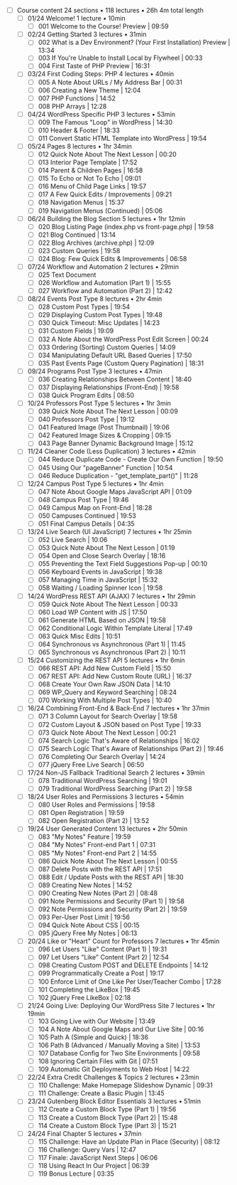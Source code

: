 - [ ] Course content 24 sections • 118 lectures • 26h 4m total length
	- [ ] 01/24 Welcome! 1 lecture • 10min
		- [ ] 001 Welcome to the Course! Preview | 09:59
	- [ ] 02/24 Getting Started 3 lectures • 31min
		- [ ] 002 What is a Dev Environment? (Your First Installation) Preview | 13:34
		- [ ] 003 If You're Unable to Install Local by Flywheel | 00:33
		- [ ] 004 First Taste of PHP Preview | 16:31
	- [ ] 03/24 First Coding Steps: PHP 4 lectures • 40min
		- [ ] 005 A Note About URLs / My Address Bar | 00:31
		- [ ] 006 Creating a New Theme | 12:04
		- [ ] 007 PHP Functions | 14:52
		- [ ] 008 PHP Arrays | 12:28
	- [ ] 04/24 WordPress Specific PHP 3 lectures • 53min
		- [ ] 009 The Famous "Loop" in WordPress | 14:30
		- [ ] 010 Header & Footer | 18:33
		- [ ] 011 Convert Static HTML Template into WordPress | 19:54
	- [ ] 05/24 Pages 8 lectures • 1hr 34min
		- [ ] 012 Quick Note About The Next Lesson | 00:20
		- [ ] 013 Interior Page Template | 17:52
		- [ ] 014 Parent & Children Pages | 16:58
		- [ ] 015 To Echo or Not To Echo | 09:01
		- [ ] 016 Menu of Child Page Links | 19:57
		- [ ] 017 A Few Quick Edits / Improvements | 09:21
		- [ ] 018 Navigation Menus | 15:37
		- [ ] 019 Navigation Menus (Continued) | 05:06
	- [ ] 06/24 Building the Blog Section 5 lectures • 1hr 12min
		- [ ] 020 Blog Listing Page (index.php vs front-page.php) | 19:58
		- [ ] 021 Blog Continued | 13:14
		- [ ] 022 Blog Archives (archive.php) | 12:09
		- [ ] 023 Custom Queries | 19:58
		- [ ] 024 Blog: Few Quick Edits & Improvements | 06:58
	- [ ] 07/24 Workflow and Automation 2 lectures • 29min
		- [ ] 025 Text Document
		- [ ] 026 Workflow and Automation (Part 1) | 15:55
		- [ ] 027 Workflow and Automation (Part 2) | 12:42
	- [ ] 08/24 Events Post Type 8 lectures • 2hr 4min
		- [ ] 028 Custom Post Types | 19:54
		- [ ] 029 Displaying Custom Post Types | 19:48
		- [ ] 030 Quick Timeout: Misc Updates | 14:23
		- [ ] 031 Custom Fields | 19:09
		- [ ] 032 A Note About the WordPress Post Edit Screen | 00:24
		- [ ] 033 Ordering (Sorting) Custom Queries | 14:09
		- [ ] 034 Manipulating Default URL Based Queries | 17:50
		- [ ] 035 Past Events Page (Custom Query Pagination) | 18:31
	- [ ] 09/24 Programs Post Type 3 lectures • 47min
		- [ ] 036 Creating Relationships Between Content | 18:40
		- [ ] 037 Displaying Relationships (Front-End) | 19:58
		- [ ] 038 Quick Program Edits | 08:50
	- [ ] 10/24 Professors Post Type 5 lectures • 1hr 3min
		- [ ] 039 Quick Note About The Next Lesson | 00:09
		- [ ] 040 Professors Post Type | 19:12
		- [ ] 041 Featured Image (Post Thumbnail) | 19:06
		- [ ] 042 Featured Image Sizes & Cropping | 09:15
		- [ ] 043 Page Banner Dynamic Background Image | 15:12
	- [ ] 11/24 Cleaner Code (Less Duplication) 3 lectures • 42min
		- [ ] 044 Reduce Duplicate Code - Create Our Own Function | 19:50
		- [ ] 045 Using Our "pageBanner" Function | 10:54
		- [ ] 046 Reduce Duplication - "get_template_part()" | 11:28
	- [ ] 12/24 Campus Post Type 5 lectures • 1hr 4min
		- [ ] 047 Note About Google Maps JavaScript API | 01:09
		- [ ] 048 Campus Post Type | 19:46
		- [ ] 049 Campus Map on Front-End | 18:28
		- [ ] 050 Campuses Continued | 19:53
		- [ ] 051 Final Campus Details | 04:35
	- [ ] 13/24 Live Search (UI JavaScript) 7 lectures • 1hr 25min
		- [ ] 052 Live Search | 10:06
		- [ ] 053 Quick Note About The Next Lesson | 01:19
		- [ ] 054 Open and Close Search Overlay | 18:16
		- [ ] 055 Preventing the Text Field Suggestions Pop-up | 00:10
		- [ ] 056 Keyboard Events in JavaScript | 19:38
		- [ ] 057 Managing Time in JavaScript | 15:32
		- [ ] 058 Waiting / Loading Spinner Icon | 19:58
	- [ ] 14/24 WordPress REST API (AJAX) 7 lectures • 1hr 29min
		- [ ] 059 Quick Note About The Next Lesson | 00:33
		- [ ] 060 Load WP Content with JS | 17:50
		- [ ] 061 Generate HTML Based on JSON | 19:58
		- [ ] 062 Conditional Logic Within Template Literal | 17:49
		- [ ] 063 Quick Misc Edits | 10:51
		- [ ] 064 Synchronous vs Asynchronous (Part 1) | 11:45
		- [ ] 065 Synchronous vs Asynchronous (Part 2) | 10:11
	- [ ] 15/24 Customizing the REST API 5 lectures • 1hr 6min
		- [ ] 066 REST API: Add New Custom Field | 15:50
		- [ ] 067 REST API: Add New Custom Route (URL) | 16:37
		- [ ] 068 Create Your Own Raw JSON Data | 14:10
		- [ ] 069 WP_Query and Keyword Searching | 08:24
		- [ ] 070 Working With Multiple Post Types | 10:40
	- [ ] 16/24 Combining Front-End & Back-End 7 lectures • 1hr 37min
		- [ ] 071 3 Column Layout for Search Overlay | 19:58
		- [ ] 072 Custom Layout & JSON based on Post Type | 19:33
		- [ ] 073 Quick Note About The Next Lesson | 00:21
		- [ ] 074 Search Logic That's Aware of Relationships | 16:02
		- [ ] 075 Search Logic That's Aware of Relationships (Part 2) | 19:46
		- [ ] 076 Completing Our Search Overlay | 14:24
		- [ ] 077 jQuery Free Live Search | 06:50
	- [ ] 17/24 Non-JS Fallback Traditional Search 2 lectures • 39min
		- [ ] 078 Traditional WordPress Searching | 19:01
		- [ ] 079 Traditional WordPress Searching (Part 2) | 19:58
	- [ ] 18/24 User Roles and Permissions 3 lectures • 54min
		- [ ] 080 User Roles and Permissions | 19:58
		- [ ] 081 Open Registration | 19:59
		- [ ] 082 Open Registration (Part 2) | 13:52
	- [ ] 19/24 User Generated Content 13 lectures • 2hr 50min
		- [ ] 083 "My Notes" Feature | 19:59
		- [ ] 084 "My Notes" Front-end Part 1 | 07:31
		- [ ] 085 "My Notes" Front-end Part 2 | 14:55
		- [ ] 086 Quick Note About The Next Lesson | 00:55
		- [ ] 087 Delete Posts with the REST API | 17:51
		- [ ] 088 Edit / Update Posts with the REST API | 18:30
		- [ ] 089 Creating New Notes | 14:52
		- [ ] 090 Creating New Notes (Part 2) | 08:48
		- [ ] 091 Note Permissions and Security (Part 1) | 19:58
		- [ ] 092 Note Permissions and Security (Part 2) | 19:59
		- [ ] 093 Per-User Post Limit | 19:56
		- [ ] 094 Quick Note About CSS | 00:15
		- [ ] 095 jQuery Free My Notes | 06:13
	- [ ] 20/24 Like or "Heart" Count for Professors 7 lectures • 1hr 45min
		- [ ] 096 Let Users "Like" Content (Part 1) | 19:31
		- [ ] 097 Let Users "Like" Content (Part 2) | 12:54
		- [ ] 098 Creating Custom POST and DELETE Endpoints | 14:12
		- [ ] 099 Programmatically Create a Post | 19:17
		- [ ] 100 Enforce Limit of One Like Per User/Teacher Combo | 17:28
		- [ ] 101 Completing the LikeBox | 19:45
		- [ ] 102 jQuery Free LikeBox | 02:18
	- [ ] 21/24 Going Live: Deploying Our WordPress Site 7 lectures • 1hr 19min
		- [ ] 103 Going Live with Our Website | 13:49
		- [ ] 104 A Note About Google Maps and Our Live Site | 00:16
		- [ ] 105 Path A (Simple and Quick) | 18:36
		- [ ] 106 Path B (Advanced / Manually Moving a Site) | 13:53
		- [ ] 107 Database Config for Two Site Environments | 09:58
		- [ ] 108 Ignoring Certain Files with Git | 07:51
		- [ ] 109 Automatic Git Deployments to Web Host | 14:22
	- [ ] 22/24 Extra Credit Challenges & Topics 2 lectures • 23min
		- [ ] 110 Challenge: Make Homepage Slideshow Dynamic | 09:31
		- [ ] 111 Challenge: Create a Basic Plugin | 13:45
	- [ ] 23/24 Gutenberg Block Editor Essentials 3 lectures • 51min
		- [ ] 112 Create a Custom Block Type (Part 1) | 19:56
		- [ ] 113 Create a Custom Block Type (Part 2) | 15:48
		- [ ] 114 Create a Custom Block Type (Part 3) | 15:21
	- [ ] 24/24 Final Chapter 5 lectures • 37min
		- [ ] 115 Challenge: Have an Update Plan in Place (Security) | 08:12
		- [ ] 116 Challenge: Query Vars | 12:47
		- [ ] 117 Finale: JavaScript Next Steps | 06:06
		- [ ] 118 Using React In Our Project | 06:39
		- [ ] 119 Bonus Lecture | 03:35
